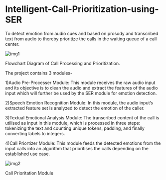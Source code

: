 # Intelligent-Call-Prioritization-using-SER

To detect emotion from audio cues and based on prosody and transcribed text from audio to thereby prioritize the calls in the waiting queue of a call center.


![img1](https://github.com/deep0307/Intelligent-Call-Prioritization-using-SER/assets/52921002/33b0f3ca-47fe-4566-b5aa-746efe7b3dff)

Flowchart Diagram of Call Processing and Prioritization.


The project contains 3 modules- 

1)Audio Pre-Processer Module: This module receives the raw audio input and its objective is to clean the audio and extract the
features of the audio input which will further be used by the SER module for emotion detection.

2)Speech Emotion Recognition Module: In this module, the audio input’s extracted feature set is analyzed to detect the emotion of the caller.

3)Textual Emotional Analysis Module: The transcribed content of the call is utilised as input in this module, which is processed in three steps: tokenizing the text and counting unique tokens, padding, and finally converting labels to
integers.

4)Call Priortizer Module: This module feeds the detected emotions from the input calls into an algorithm that prioritises the
calls depending on the established use case.


![img2](https://github.com/deep0307/Intelligent-Call-Prioritization-using-SER/assets/52921002/35ad54ae-8ded-41b3-ae71-00e5418cb0b0)

Call Prioritation  Module
